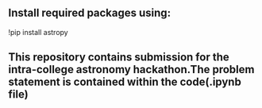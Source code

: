 ## Install required packages using:
!pip install astropy
## This repository contains submission for the intra-college astronomy hackathon.The problem statement is contained within the code(.ipynb file)
